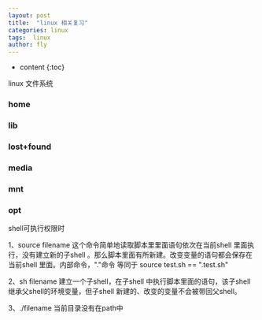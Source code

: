 ```yaml
---
layout: post
title:  "linux 相关复习"
categories: linux
tags:  linux  
author: fly
---
```


* content
{:toc}






linux 文件系统
### home
### lib
### lost+found
### media
### mnt
### opt
shell可执行权限时

1、source filename 这个命令简单地读取脚本里里面语句依次在当前shell 里面执行，没有建立新的子shell 。那么脚本里面有所新建。改变变量的语句都会保存在当前shell 里面。内部命令，"."命令 等同于 source test.sh == ".test.sh"

2、sh filename 建立一个子shell，在子shell 中执行脚本里面的语句，该子shell 继承父shell的环境变量，但子shell 新建的、改变的变量不会被带回父shell。

3、./filename 当前目录没有在path中












